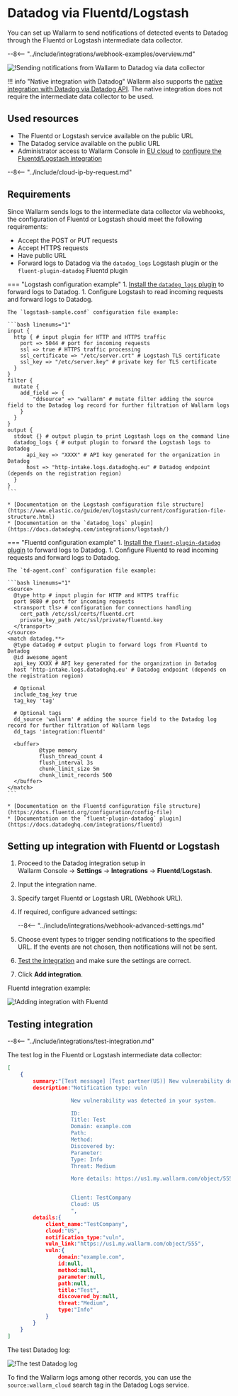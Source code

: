 # Datadog via Fluentd/Logstash

You can set up Wallarm to send notifications of detected events to Datadog through the Fluentd or Logstash intermediate data collector.

--8<-- "../include/integrations/webhook-examples/overview.md"

![!Sending notifications from Wallarm to Datadog via data collector](../../../../images/user-guides/settings/integrations/wallarm-log-collector-datadog.png)

!!! info "Native integration with Datadog"
    Wallarm also supports the [native integration with Datadog via Datadog API](../datadog.md). The native integration does not require the intermediate data collector to be used.

## Used resources

* The Fluentd or Logstash service available on the public URL
* The Datadog service available on the public URL
* Administrator access to Wallarm Console in [EU cloud](https://my.wallarm.com) to [configure the Fluentd/Logstash integration](#setting-up-integration-with-fluentd-or-logstash)

--8<-- "../include/cloud-ip-by-request.md"

## Requirements

Since Wallarm sends logs to the intermediate data collector via webhooks, the configuration of Fluentd or Logstash should meet the following requirements:

* Accept the POST or PUT requests
* Accept HTTPS requests
* Have public URL
* Forward logs to Datadog via the `datadog_logs` Logstash plugin or the `fluent-plugin-datadog` Fluentd plugin

=== "Logstash configuration example"
    1. [Install the `datadog_logs` plugin](https://github.com/DataDog/logstash-output-datadog_logs#how-to-install-it) to forward logs to Datadog.
    1. Configure Logstash to read incoming requests and forward logs to Datadog.

    The `logstash-sample.conf` configuration file example:

    ```bash linenums="1"
    input {
      http { # input plugin for HTTP and HTTPS traffic
        port => 5044 # port for incoming requests
        ssl => true # HTTPS traffic processing
        ssl_certificate => "/etc/server.crt" # Logstash TLS certificate
        ssl_key => "/etc/server.key" # private key for TLS certificate
      }
    }
    filter {
      mutate {
        add_field => {
            "ddsource" => "wallarm" # mutate filter adding the source field to the Datadog log record for further filtration of Wallarm logs
        }
      }
    }
    output {
      stdout {} # output plugin to print Logstash logs on the command line
      datadog_logs { # output plugin to forward the Logstash logs to Datadog
          api_key => "XXXX" # API key generated for the organization in Datadog
          host => "http-intake.logs.datadoghq.eu" # Datadog endpoint (depends on the registration region)
      }
    }
    ```

    * [Documentation on the Logstash configuration file structure](https://www.elastic.co/guide/en/logstash/current/configuration-file-structure.html)
    * [Documentation on the `datadog_logs` plugin](https://docs.datadoghq.com/integrations/logstash/)
=== "Fluentd configuration example"
    1. [Install the `fluent-plugin-datadog` plugin](https://github.com/DataDog/fluent-plugin-datadog#pre-requirements) to forward logs to Datadog.
    1. Configure Fluentd to read incoming requests and forward logs to Datadog.

    The `td-agent.conf` configuration file example:

    ```bash linenums="1"
    <source>
      @type http # input plugin for HTTP and HTTPS traffic
      port 9880 # port for incoming requests
      <transport tls> # configuration for connections handling
        cert_path /etc/ssl/certs/fluentd.crt
        private_key_path /etc/ssl/private/fluentd.key
      </transport>
    </source>
    <match datadog.**>
      @type datadog # output plugin to forward logs from Fluentd to Datadog
      @id awesome_agent
      api_key XXXX # API key generated for the organization in Datadog
      host 'http-intake.logs.datadoghq.eu' # Datadog endpoint (depends on the registration region)
    
      # Optional
      include_tag_key true
      tag_key 'tag'
    
      # Optional tags
      dd_source 'wallarm' # adding the source field to the Datadog log record for further filtration of Wallarm logs
      dd_tags 'integration:fluentd'
    
      <buffer>
              @type memory
              flush_thread_count 4
              flush_interval 3s
              chunk_limit_size 5m
              chunk_limit_records 500
      </buffer>
    </match>
    ```

    * [Documentation on the Fluentd configuration file structure](https://docs.fluentd.org/configuration/config-file)
    * [Documentation on the `fluent-plugin-datadog` plugin](https://docs.datadoghq.com/integrations/fluentd)

## Setting up integration with Fluentd or Logstash

1. Proceed to the Datadog integration setup in Wallarm Console → **Settings** → **Integrations** → **Fluentd**/**Logstash**.
1. Input the integration name.
1. Specify target Fluentd or Logstash URL (Webhook URL).
1. If required, configure advanced settings:

    --8<-- "../include/integrations/webhook-advanced-settings.md"
1. Choose event types to trigger sending notifications to the specified URL. If the events are not chosen, then notifications will not be sent.
1. [Test the integration](#testing-integration) and make sure the settings are correct.
1. Click **Add integration**.

Fluentd integration example:

![!Adding integration with Fluentd](../../../../images/user-guides/settings/integrations/add-fluentd-integration.png)

## Testing integration

--8<-- "../include/integrations/test-integration.md"

The test log in the Fluentd or Logstash intermediate data collector:

```json
[
    {
        summary:"[Test message] [Test partner(US)] New vulnerability detected",
        description:"Notification type: vuln

                    New vulnerability was detected in your system.

                    ID: 
                    Title: Test
                    Domain: example.com
                    Path: 
                    Method: 
                    Discovered by: 
                    Parameter: 
                    Type: Info
                    Threat: Medium

                    More details: https://us1.my.wallarm.com/object/555


                    Client: TestCompany
                    Cloud: US
                    ",
        details:{
            client_name:"TestCompany",
            cloud:"US",
            notification_type:"vuln",
            vuln_link:"https://us1.my.wallarm.com/object/555",
            vuln:{
                domain:"example.com",
                id:null,
                method:null,
                parameter:null,
                path:null,
                title:"Test",
                discovered_by:null,
                threat:"Medium",
                type:"Info"
            }
        }
    }
]
```

The test Datadog log:

![!The test Datadog log](../../../../images/user-guides/settings/integrations/test-datadog-vuln-detected.png)

To find the Wallarm logs among other records, you can use the `source:wallarm_cloud` search tag in the Datadog Logs service.
